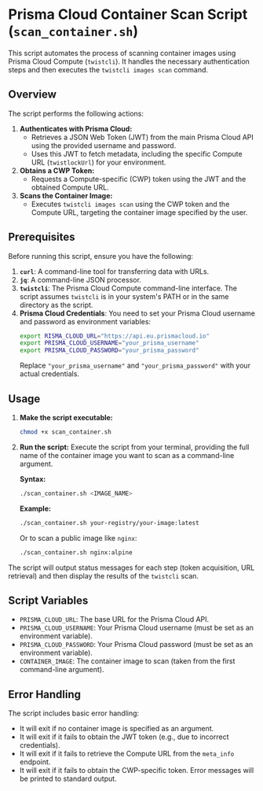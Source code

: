 # Prisma Cloud Container Scan Script (`scan_container.sh`)

This script automates the process of scanning container images using Prisma Cloud Compute (`twistcli`). It handles the necessary authentication steps and then executes the `twistcli images scan` command.

## Overview

The script performs the following actions:

1.  **Authenticates with Prisma Cloud:**
    *   Retrieves a JSON Web Token (JWT) from the main Prisma Cloud API using the provided username and password.
    *   Uses this JWT to fetch metadata, including the specific Compute URL (`twistlockUrl`) for your environment.
2.  **Obtains a CWP Token:**
    *   Requests a Compute-specific (CWP) token using the JWT and the obtained Compute URL.
3.  **Scans the Container Image:**
    *   Executes `twistcli images scan` using the CWP token and the Compute URL, targeting the container image specified by the user.

## Prerequisites

Before running this script, ensure you have the following:

1.  **`curl`**: A command-line tool for transferring data with URLs.
2.  **`jq`**: A command-line JSON processor.
3.  **`twistcli`**: The Prisma Cloud Compute command-line interface. The script assumes `twistcli` is in your system's PATH or in the same directory as the script.
4.  **Prisma Cloud Credentials**: You need to set your Prisma Cloud username and password as environment variables:
    ```bash
    export RISMA_CLOUD_URL="https://api.eu.prismacloud.io"
    export PRISMA_CLOUD_USERNAME="your_prisma_username"
    export PRISMA_CLOUD_PASSWORD="your_prisma_password"
    ```
    Replace `"your_prisma_username"` and `"your_prisma_password"` with your actual credentials.

## Usage

1.  **Make the script executable:**
    ```bash
    chmod +x scan_container.sh
    ```

2.  **Run the script:**
    Execute the script from your terminal, providing the full name of the container image you want to scan as a command-line argument.

    **Syntax:**
    ```bash
    ./scan_container.sh <IMAGE_NAME>
    ```

    **Example:**
    ```bash
    ./scan_container.sh your-registry/your-image:latest
    ```
    Or to scan a public image like `nginx`:
    ```bash
    ./scan_container.sh nginx:alpine
    ```

The script will output status messages for each step (token acquisition, URL retrieval) and then display the results of the `twistcli` scan.

## Script Variables

*   `PRISMA_CLOUD_URL`: The base URL for the Prisma Cloud API. 
*   `PRISMA_CLOUD_USERNAME`: Your Prisma Cloud username (must be set as an environment variable).
*   `PRISMA_CLOUD_PASSWORD`: Your Prisma Cloud password (must be set as an environment variable).
*   `CONTAINER_IMAGE`: The container image to scan (taken from the first command-line argument).

## Error Handling

The script includes basic error handling:
*   It will exit if no container image is specified as an argument.
*   It will exit if it fails to obtain the JWT token (e.g., due to incorrect credentials).
*   It will exit if it fails to retrieve the Compute URL from the `meta_info` endpoint.
*   It will exit if it fails to obtain the CWP-specific token.
Error messages will be printed to standard output.
